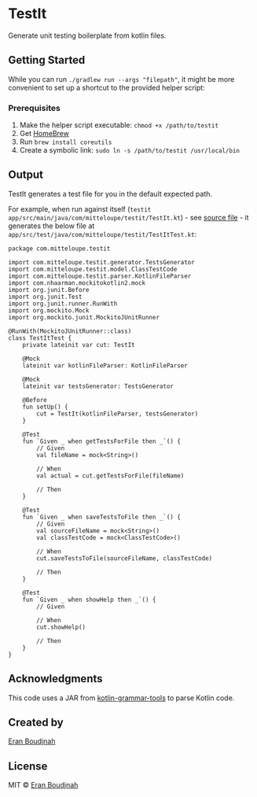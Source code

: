 # TestIt

Generate unit testing boilerplate from kotlin files.

## Getting Started

While you can run `./gradlew run --args "filepath"`, it might be more convenient to set up a shortcut to the provided helper script:

### Prerequisites

1. Make the helper script executable: `chmod +x /path/to/testit`
2. Get [HomeBrew](https://brew.sh/)
3. Run `brew install coreutils`
4. Create a symbolic link: `sudo ln -s /path/to/testit /usr/local/bin`

## Output

TestIt generates a test file for you in the default expected path.

For example, when run against itself (`testit app/src/main/java/com/mitteloupe/testit/TestIt.kt`) -
see [source file](https://github.com/EranBoudjnah/TestIt/blob/master/app/src/main/java/com/mitteloupe/testit/TestIt.kt) -
it generates the below file at `app/src/test/java/com/mitteloupe/testit/TestItTest.kt`:

```
package com.mitteloupe.testit

import com.mitteloupe.testit.generator.TestsGenerator
import com.mitteloupe.testit.model.ClassTestCode
import com.mitteloupe.testit.parser.KotlinFileParser
import com.nhaarman.mockitokotlin2.mock
import org.junit.Before
import org.junit.Test
import org.junit.runner.RunWith
import org.mockito.Mock
import org.mockito.junit.MockitoJUnitRunner

@RunWith(MockitoJUnitRunner::class)
class TestItTest {
    private lateinit var cut: TestIt

    @Mock
    lateinit var kotlinFileParser: KotlinFileParser

    @Mock
    lateinit var testsGenerator: TestsGenerator

    @Before
    fun setUp() {
        cut = TestIt(kotlinFileParser, testsGenerator)
    }

    @Test
    fun `Given _ when getTestsForFile then _`() {
        // Given
        val fileName = mock<String>()

        // When
        val actual = cut.getTestsForFile(fileName)

        // Then
    }

    @Test
    fun `Given _ when saveTestsToFile then _`() {
        // Given
        val sourceFileName = mock<String>()
        val classTestCode = mock<ClassTestCode>()

        // When
        cut.saveTestsToFile(sourceFileName, classTestCode)

        // Then
    }

    @Test
    fun `Given _ when showHelp then _`() {
        // Given

        // When
        cut.showHelp()

        // Then
    }
}
```

## Acknowledgments

This code uses a JAR from [kotlin-grammar-tools](https://github.com/Kotlin/grammar-tools) to parse Kotlin code.

## Created by
[Eran Boudjnah](https://www.linkedin.com/in/eranboudjnah)

## License
MIT © [Eran Boudjnah](https://www.linkedin.com/in/eranboudjnah)